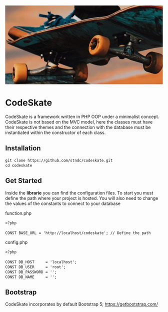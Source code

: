 ![CodeSkate](https://github.com/stndc/codeskate/blob/main/assets/img/codeskateGit.jpg)

# CodeSkate

CodeSkate is a framework written in PHP OOP under a minimalist concept. CodeSkate is not based on the MVC model, here the classes must have their respective themes and the connection with the database must be instantiated within the constructor of each class.

## Installation
```
git clone https://github.com/stndc/codeskate.git
cd codeskate
```

## Get Started
Inside the **librarie** you can find the configuration files. To start you must define the path where your project is hosted. You will also need to change the values of the constants to connect to your database

function.php
```
<?php

CONST BASE_URL = 'http://localhost/codeskate'; // Define the path
```

config.php
```
<?php

CONST DB_HOST 	  = 'localhost';
CONST DB_USER 	  = 'root';
CONST DB_PASSWORD = '';
CONST DB_NAME 	  = '';
```

## Bootstrap
CodeSkate incorporates by default Bootstrap 5; https://getbootstrap.com/